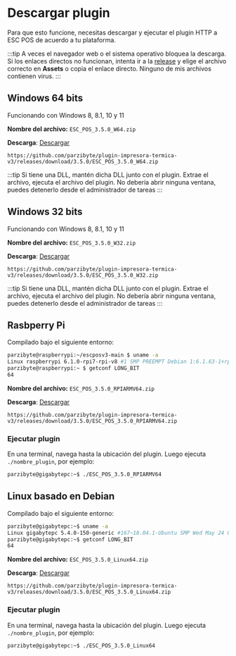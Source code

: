 # Descargar plugin

Para que esto funcione, necesitas
descargar y ejecutar el plugin HTTP a ESC POS de acuerdo 
a tu plataforma.

:::tip
A veces el navegador web o el sistema operativo bloquea la descarga. Si los enlaces directos no funcionan, intenta ir a la [release](https://github.com/parzibyte/plugin-impresora-termica-v3/releases/tag/3.5.0) y elige el archivo correcto en **Assets** o copia el enlace directo. Ninguno de mis archivos contienen virus.
:::

## Windows 64 bits
Funcionando con Windows 8, 8.1, 10 y 11

**Nombre del archivo:** `ESC_POS_3.5.0_W64.zip`

**Descarga**: [Descargar](https://github.com/parzibyte/plugin-impresora-termica-v3/releases/download/3.5.0/ESC_POS_3.5.0_W64.zip)

```plaintext title="Enlace directo"
https://github.com/parzibyte/plugin-impresora-termica-v3/releases/download/3.5.0/ESC_POS_3.5.0_W64.zip
```

:::tip
Si tiene una DLL, mantén dicha DLL junto con el plugin. Extrae el archivo, ejecuta el archivo del plugin. No debería abrir ninguna ventana,
puedes detenerlo desde el administrador de tareas
:::



## Windows 32 bits
Funcionando con Windows 8, 8.1, 10 y 11

**Nombre del archivo:** `ESC_POS_3.5.0_W32.zip`

**Descarga**: [Descargar](https://github.com/parzibyte/plugin-impresora-termica-v3/releases/download/3.5.0/ESC_POS_3.5.0_W32.zip)

```plaintext title="Enlace directo"
https://github.com/parzibyte/plugin-impresora-termica-v3/releases/download/3.5.0/ESC_POS_3.5.0_W32.zip
```
:::tip
Si tiene una DLL, mantén dicha DLL junto con el plugin. Extrae el archivo, ejecuta el archivo del plugin. No debería abrir ninguna ventana,
puedes detenerlo desde el administrador de tareas
:::

## Rasbperry Pi

Compilado bajo el siguiente entorno:

```bash
parzibyte@raspberrypi:~/escposv3-main $ uname -a
Linux raspberrypi 6.1.0-rpi7-rpi-v8 #1 SMP PREEMPT Debian 1:6.1.63-1+rpt1 (2023-11-24) aarch64 GNU/Linux
parzibyte@raspberrypi:~ $ getconf LONG_BIT
64
```

**Nombre del archivo:** `ESC_POS_3.5.0_RPIARMV64.zip`

**Descarga**: [Descargar](https://github.com/parzibyte/plugin-impresora-termica-v3/releases/download/3.5.0/ESC_POS_3.5.0_RPIARMV64.zip)

```plaintext title="Enlace directo"
https://github.com/parzibyte/plugin-impresora-termica-v3/releases/download/3.5.0/ESC_POS_3.5.0_RPIARMV64.zip
```

### Ejecutar plugin
En una terminal, navega hasta la ubicación del plugin. Luego ejecuta `./nombre_plugin`, por ejemplo:
```bash
parzibyte@gigabytepc:~$ ./ESC_POS_3.5.0_RPIARMV64
```

## Linux basado en Debian

Compilado bajo el siguiente entorno:
```bash
parzibyte@gigabytepc:~$ uname -a
Linux gigabytepc 5.4.0-150-generic #167~18.04.1-Ubuntu SMP Wed May 24 00:51:42 UTC 2023 x86_64 x86_64 x86_64 GNU/Linux
parzibyte@gigabytepc:~$ getconf LONG_BIT
64
```


**Nombre del archivo:** `ESC_POS_3.5.0_Linux64.zip`

**Descarga**: [Descargar](https://github.com/parzibyte/plugin-impresora-termica-v3/releases/download/3.5.0/ESC_POS_3.5.0_Linux64.zip)

```plaintext title="Enlace directo"
https://github.com/parzibyte/plugin-impresora-termica-v3/releases/download/3.5.0/ESC_POS_3.5.0_Linux64.zip
```

### Ejecutar plugin
En una terminal, navega hasta la ubicación del plugin. Luego ejecuta `./nombre_plugin`, por ejemplo:
```bash
parzibyte@gigabytepc:~$ ./ESC_POS_3.5.0_Linux64
```